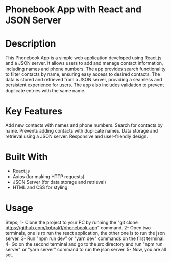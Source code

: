 # Phonebook App with React and JSON Server

# Description
This Phonebook App is a simple web application developed using React.js and a JSON server. It allows users to add and manage contact information, including names and phone numbers. The app provides search functionality to filter contacts by name, ensuring easy access to desired contacts. The data is stored and retrieved from a JSON server, providing a seamless and persistent experience for users. The app also includes validation to prevent duplicate entries with the same name.

# Key Features
Add new contacts with names and phone numbers.
Search for contacts by name.
Prevents adding contacts with duplicate names.
Data storage and retrieval using a JSON server.
Responsive and user-friendly design.

# Built With
- React.js
- Axios (for making HTTP requests)
- JSON Server (for data storage and retrieval)
- HTML and CSS for styling

# Usage
Steps;
1- Clone the project to your PC by running the "git clone https://github.com/kobrak1/phonebook-app" command.
2- Open two terminals, one is ro run the react application, the other one is to run the json server.
3- Run "npm run dev" or "yarn dev" commands on the first terminal.
4- Go on the second terminal and go to the src directory and run "npm run server" or "yarn server" command to run the json server.
5- Now, you are all set.

